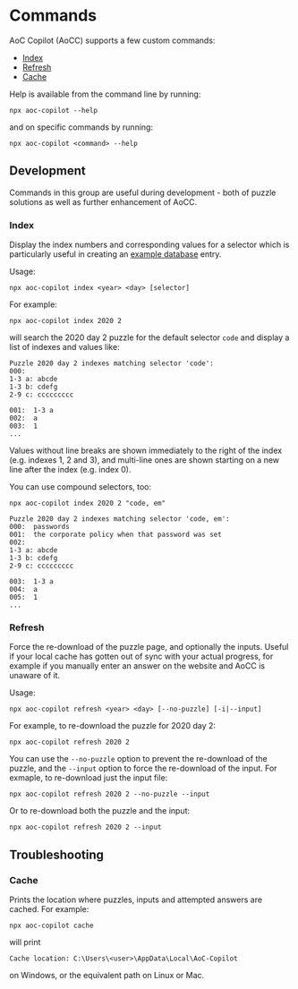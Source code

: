 # Commands

AoC Copilot (AoCC) supports a few custom commands:
- [Index](#index)
- [Refresh](#refresh)
- [Cache](#cache)

Help is available from the command line by running:

```shell
npx aoc-copilot --help
```

and on specific commands by running:

```shell
npx aoc-copilot <command> --help
```

## Development

Commands in this group are useful during development - both of puzzle solutions as well as further enhancement of AoCC.

<a id="index"></a>
### Index

Display the index numbers and corresponding values for a selector which is particularly useful in creating an [example database](./egdb.md) entry.

Usage:

```shell
npx aoc-copilot index <year> <day> [selector]
```

For example:

```shell
npx aoc-copilot index 2020 2
```

will search the 2020 day 2 puzzle for the default selector `code` and display a list of indexes and values like:

```shell
Puzzle 2020 day 2 indexes matching selector 'code':
000:  
1-3 a: abcde    
1-3 b: cdefg    
2-9 c: ccccccccc

001:  1-3 a
002:  a    
003:  1    
...
```

Values without line breaks are shown immediately to the right of the index (e.g. indexes 1, 2 and 3), and multi-line ones are shown starting on a new line after the index (e.g. index 0).

You can use compound selectors, too:

```shell
npx aoc-copilot index 2020 2 "code, em"
```

```shell
Puzzle 2020 day 2 indexes matching selector 'code, em':
000:  passwords
001:  the corporate policy when that password was set
002:  
1-3 a: abcde
1-3 b: cdefg
2-9 c: ccccccccc

003:  1-3 a
004:  a
005:  1
...
```

<a id="refresh"></a>
### Refresh

Force the re-download of the puzzle page, and optionally the inputs.  Useful if your local cache has gotten out of sync with your actual progress, for example if you manually enter an answer on the website and AoCC is unaware of it.

Usage:

```shell
npx aoc-copilot refresh <year> <day> [--no-puzzle] [-i|--input]
```

For example, to re-download the puzzle for 2020 day 2:

```shell
npx aoc-copilot refresh 2020 2
```

You can use the `--no-puzzle` option to prevent the re-download of the puzzle, and the `--input` option to force the re-download of the input.  For exmaple, to re-download just the input file:

```shell
npx aoc-copilot refresh 2020 2 --no-puzzle --input
```

Or to re-download both the puzzle and the input:
```shell
npx aoc-copilot refresh 2020 2 --input
```

## Troubleshooting

<a id="cache"></a>
### Cache

Prints the location where puzzles, inputs and attempted answers are cached.  For example:

```shell
npx aoc-copilot cache
```

will print

```shell
Cache location: C:\Users\<user>\AppData\Local\AoC-Copilot
```

on Windows, or the equivalent path on Linux or Mac.